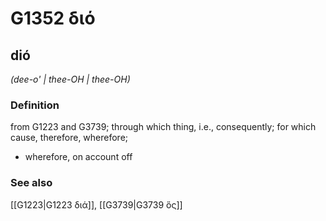 # G1352 διό

## dió

_(dee-o' | thee-OH | thee-OH)_

### Definition

from G1223 and G3739; through which thing, i.e., consequently; for which cause, therefore, wherefore; 

- wherefore, on account off

### See also

[[G1223|G1223 διά]], [[G3739|G3739 ὅς]]
